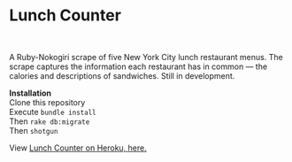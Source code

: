<h1>Lunch Counter</h1> <br>

A Ruby-Nokogiri scrape of five New York City lunch restaurant menus. The scrape captures the information each restaurant has in common — the calories and descriptions of sandwiches. Still in development. <br>


<b>Installation</b><br>
Clone this repository <br>
Execute `bundle install` <br>
Then `rake db:migrate` <br>
Then `shotgun` <br>

View [Lunch Counter on Heroku, here.](https://hidden-oasis-09955.herokuapp.com/)<br>

